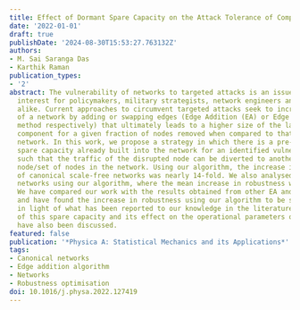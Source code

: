 ```yaml
---
title: Effect of Dormant Spare Capacity on the Attack Tolerance of Complex Networks
date: '2022-01-01'
draft: true
publishDate: '2024-08-30T15:53:27.763132Z'
authors:
- M. Sai Saranga Das
- Karthik Raman
publication_types:
- '2'
abstract: The vulnerability of networks to targeted attacks is an issue of widespread
  interest for policymakers, military strategists, network engineers and systems biologists
  alike. Current approaches to circumvent targeted attacks seek to increase the robustness
  of a network by adding or swapping edges (Edge Addition (EA) or Edge Swapping (ES)
  method respectively) that ultimately leads to a higher size of the largest connected
  component for a given fraction of nodes removed when compared to that of the original
  network. In this work, we propose a strategy in which there is a pre-existing, dormant
  spare capacity already built into the network for an identified vulnerable node,
  such that the traffic of the disrupted node can be diverted to another pre-existing
  node/set of nodes in the network. Using our algorithm, the increase in robustness
  of canonical scale-free networks was nearly 14-fold. We also analysed real-world
  networks using our algorithm, where the mean increase in robustness was nearly 5-fold.
  We have compared our work with the results obtained from other EA and ES algorithms
  and have found the increase in robustness using our algorithm to be significant
  in light of what has been reported to our knowledge in the literature. The cost
  of this spare capacity and its effect on the operational parameters of the network
  have also been discussed.
featured: false
publication: '*Physica A: Statistical Mechanics and its Applications*'
tags:
- Canonical networks
- Edge addition algorithm
- Networks
- Robustness optimisation
doi: 10.1016/j.physa.2022.127419
---
```


